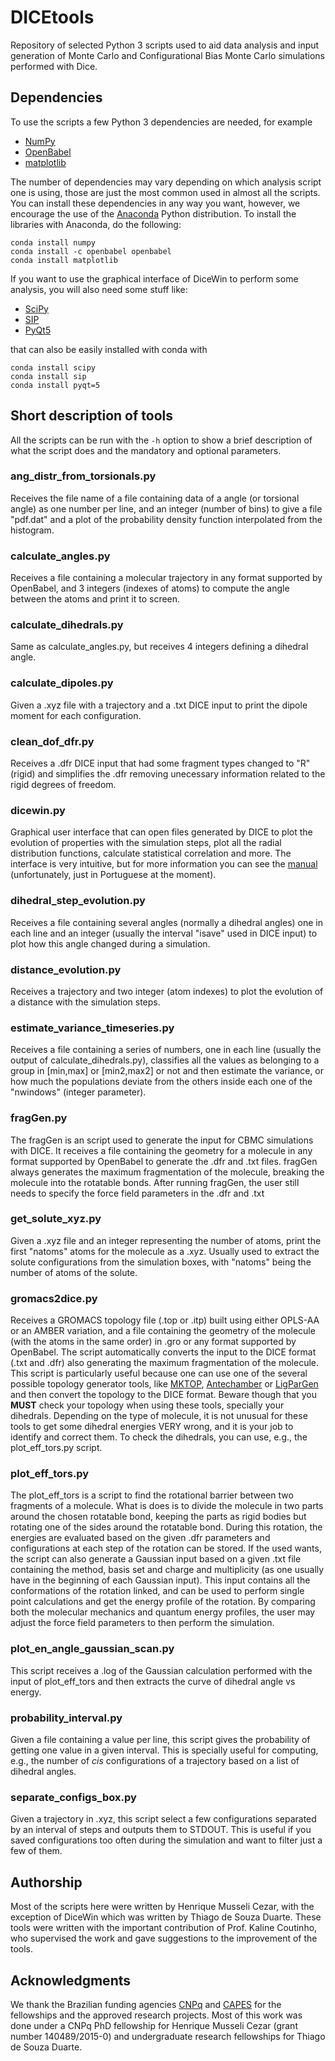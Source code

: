 # DICEtools
Repository of selected Python 3 scripts used to aid data analysis and input generation of Monte Carlo and Configurational Bias Monte Carlo simulations performed with Dice.


## Dependencies
To use the scripts a few Python 3 dependencies are needed, for example
- [NumPy](http://www.numpy.org/)
- [OpenBabel](http://openbabel.org/)
- [matplotlib](https://matplotlib.org/)

The number of dependencies may vary depending on which analysis script one is using, those are just the most common used in almost all the scripts.
You can install these dependencies in any way you want, however, we encourage the use of the [Anaconda](https://www.anaconda.com/download/) Python distribution.
To install the libraries with Anaconda, do the following:
```
conda install numpy
conda install -c openbabel openbabel
conda install matplotlib
```

If you want to use the graphical interface of DiceWin to perform some analysis, you will also need some stuff like:
- [SciPy](https://www.scipy.org/) 
- [SIP](https://pypi.org/project/SIP/)
- [PyQt5](https://riverbankcomputing.com/software/pyqt/intro)

that can also be easily installed with conda with
```
conda install scipy
conda install sip
conda install pyqt=5
```

## Short description of tools
All the scripts can be run with the `-h` option to show a brief description of what the script does and the mandatory and optional parameters.

### ang_distr_from_torsionals.py
Receives the file name of a file containing data of a angle (or torsional angle) as one number per line, and an integer (number of bins) to give a file "pdf.dat" and a plot of the probability density function interpolated from the histogram.

### calculate_angles.py
Receives a file containing a molecular trajectory in any format supported by OpenBabel, and 3 integers (indexes of atoms) to compute the angle between the atoms and print it to screen.

### calculate_dihedrals.py
Same as calculate_angles.py, but receives 4 integers defining a dihedral angle.

### calculate_dipoles.py
Given a .xyz file with a trajectory and a .txt DICE input to print the dipole moment for each configuration.

### clean_dof_dfr.py
Receives a .dfr DICE input that had some fragment types changed to "R" (rigid) and simplifies the .dfr removing unecessary information related to the rigid degrees of freedom.

### dicewin.py
Graphical user interface that can open files generated by DICE to plot the evolution of properties with the simulation steps, plot all the radial distribution functions, calculate statistical correlation and more. The interface is very intuitive, but for more information you can see the [manual](man/dicewin_manual.pdf) (unfortunately, just in Portuguese at the moment).

### dihedral_step_evolution.py
Receives a file containing several angles (normally a dihedral angles) one in each line and an integer (usually the interval "isave" used in DICE input) to plot how this angle changed during a simulation.

### distance_evolution.py
Receives a trajectory and two integer (atom indexes) to plot the evolution of a distance with the simulation steps.

### estimate_variance_timeseries.py
Receives a file containing a series of numbers, one in each line (usually the output of calculate_dihedrals.py), classifies all the values as belonging to a group in [min,max] or [min2,max2] or not and then estimate the variance, or how much the populations deviate from the others inside each one of the "nwindows" (integer parameter).

### fragGen.py
The fragGen is an script used to generate the input for CBMC simulations with DICE. It receives a file containing the geometry for a molecule in any format supported by OpenBabel to generate the .dfr and .txt files. 
fragGen always generates the maximum fragmentation of the molecule, breaking the molecule into the rotatable bonds.
After running fragGen, the user still needs to specify the force field parameters in the .dfr and .txt

### get_solute_xyz.py
Given a .xyz file and an integer representing the number of atoms, print the first "natoms" atoms for the molecule as a .xyz. Usually used to extract the solute configurations from the simulation boxes, with "natoms" being the number of atoms of the solute.

### gromacs2dice.py
Receives a GROMACS topology file (.top or .itp) built using either OPLS-AA or an AMBER variation, and a file containing the geometry of the molecule (with the atoms in the same order) in .gro or any format supported by OpenBabel.
The script automatically converts the input to the DICE format (.txt and .dfr) also generating the maximum fragmentation of the molecule.
This script is particularly useful because one can use one of the several possible topology generator tools, like [MKTOP](http://www.aribeiro.net.br/mktop/), [Antechamber](http://ambermd.org/antechamber/ac.html) or [LigParGen](http://zarbi.chem.yale.edu/ligpargen/) and then convert the topology to the DICE format.
Beware though that you **MUST** check your topology when using these tools, specially your dihedrals.
Depending on the type of molecule, it is not unusual for these tools to get some dihedral energies VERY wrong, and it is your job to identify and correct them.
To check the dihedrals, you can use, e.g., the plot_eff_tors.py script.

### plot_eff_tors.py
The plot_eff_tors is a script to find the rotational barrier between two fragments of a molecule.
What is does is to divide the molecule in two parts around the chosen rotatable bond, keeping the parts as rigid bodies but rotating one of the sides around the rotatable bond.
During this rotation, the energies are evaluated based on the given .dfr parameters and configurations at each step of the rotation can be stored.
If the used wants, the script can also generate a Gaussian input based on a given .txt file containing the method, basis set and charge and multiplicity (as one usually have in the beginning of each Gaussian input).
This input contains all the conformations of the rotation linked, and can be used to perform single point calculations and get the energy profile of the rotation.
By comparing both the molecular mechanics and quantum energy profiles, the user may adjust the force field parameters to then perform the simulation.

### plot_en_angle_gaussian_scan.py
This script receives a .log of the Gaussian calculation performed with the input of plot_eff_tors and then extracts the curve of dihedral angle vs energy.

### probability_interval.py
Given a file containing a value per line, this script gives the probability of getting one value in a given interval.
This is specially useful for computing, e.g., the number of *cis* configurations of a trajectory based on a list of dihedral angles.

### separate_configs_box.py
Given a trajectory in .xyz, this script select a few configurations separated by an interval of steps and outputs them to STDOUT.
This is useful if you saved configurations too often during the simulation and want to filter just a few of them.

## Authorship
Most of the scripts here were written by Henrique Musseli Cezar, with the exception of DiceWin which was written by Thiago de Souza Duarte.
These tools were written with the important contribution of Prof. Kaline Coutinho, who supervised the work and gave suggestions to the improvement of the tools.


## Acknowledgments
We thank the Brazilian funding agencies [CNPq](http://www.cnpq.br/) and [CAPES](http://www.capes.gov.br/) for the fellowships and the approved research projects.
Most of this work was done under a CNPq PhD fellowship for Henrique Musseli Cezar (grant number 140489/2015-0) and undergraduate research fellowships for Thiago de Souza Duarte.